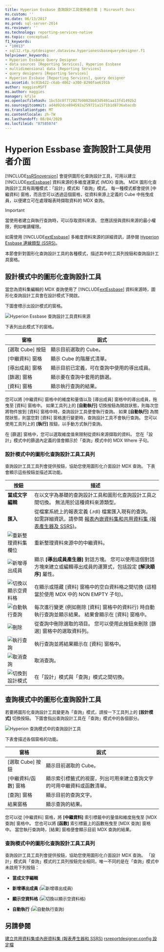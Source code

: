 ```yaml
---
title: Hyperion Essbase 查詢設計工具使用者介面 | Microsoft Docs
ms.custom: ''
ms.date: 06/13/2017
ms.prod: sql-server-2014
ms.reviewer: ''
ms.technology: reporting-services-native
ms.topic: conceptual
f1_keywords:
- "10013"
- sql12.rtp.rptdesigner.dataview.hyperionessbasequerydesigner.f1
helpviewer_keywords:
- Hyperion Essbase Query Designer
- data sources [Reporting Services], Hyperion Essbase
- multidimensional data [Reporting Services]
- query designers [Reporting Services]
- Hyperion Essbase [Reporting Services], query designer
ms.assetid: bc91b422-c6ab-4062-a300-8290fae6191b
author: maggiesMSFT
ms.author: maggies
manager: kfile
ms.openlocfilehash: 1bc53c0f772027b9802bb83d5491aa13fd1492b2
ms.sourcegitcommit: ad4d92dce894592a259721a1571b1d8736abacdb
ms.translationtype: MT
ms.contentlocale: zh-TW
ms.lasthandoff: 08/04/2020
ms.locfileid: "87585074"
---
```

# <a name="hyperion-essbase-query-designer-user-interface"></a>Hyperion Essbase 查詢設計工具使用者介面
  [!INCLUDE[ssRSnoversion](../../includes/ssrsnoversion-md.md)] 會提供圖形化查詢設計工具，可用以建立 [!INCLUDE[extEssbase](../../../includes/extessbase-md.md)] 資料來源的多維度運算式 (MDX) 查詢。 MDX 圖形化查詢設計工具有兩種模式：「設計」模式和「查詢」模式。 每一種模式都會提供 [中繼資料] 窗格，而且您可以透過這個窗格，從資料來源上定義的 Cube 中拖曳成員，以便建立可在處理報表時擷取資料的 MDX 查詢。

> [!IMPORTANT]
>  當使用者建立與執行查詢時，可以存取資料來源。 您應該授與資料來源的最小權限，例如唯讀權限。

 如需使用 [!INCLUDE[extEssbase](../../../includes/extessbase-md.md)] 多維度資料來源的詳細資訊，請參閱 [Hyperion Essbase 連線類型 &#40;SSRS&#41;](hyperion-essbase-connection-type-ssrs.md)。

 本節會針對圖形化查詢設計工具的各種模式，描述其中的工具列按鈕和查詢設計工具窗格。

## <a name="graphical-query-designer-in-design-mode"></a>設計模式中的圖形化查詢設計工具
 當您為資料集編輯的 MDX 查詢使用了 [!INCLUDE[extEssbase](../../../includes/extessbase-md.md)] 資料來源時，圖形化查詢設計工具會在設計模式下開啟。

 下圖會標示出設計模式的窗格。

 ![Hyperion Essbase 查詢設計工具資料來源](../media/rsqd-dshyperionessbase-mdx-designmode.gif "Hyperion Essbase 查詢設計工具資料來源")

 下表列出此模式下的窗格。

|窗格|函式|
|----------|--------------|
|[選取 Cube] 按鈕|顯示目前選取的 Cube。|
|[中繼資料] 窗格|顯示 Cube 的階層式清單。|
|[導出成員] 窗格|顯示目前已定義，可在查詢中使用的導出成員。|
|[篩選] 窗格|顯示要在查詢中套用的篩選。|
|[資料] 窗格|顯示執行查詢的結果。|

 您可以將 [中繼資料] 窗格中的維度和量值以及 [導出成員] 窗格中的導出成員，拖曳至 [資料] 窗格中。 如果工具列上的 **[自動執行]** 切換按鈕為開啟狀態，則每次您將物件放到 [資料] 窗格中時，查詢設計工具便會執行查詢。 如果 **[自動執行]** 為關閉狀態，則當您對 [資料] 窗格進行變更時，查詢設計工具不會執行查詢。 您可以使用工具列上的 **[執行]** 按鈕，以手動方式執行查詢。

 在 [篩選] 窗格中，您可以選取維度值來限制從資料來源擷取的資料。 您在「設計」模式中的篩選內定義的值會顯示於「查詢」模式中的 MDX Where 子句。

### <a name="toolbar-for-the-graphical-query-designer-in-design-mode-toolbar"></a>設計模式中的圖形化查詢設計工具工具列
 查詢設計工具工具列會提供按鈕，協助您使用圖形化介面設計 MDX 查詢。 下表會顯示這些按鈕並描述其功能。

|按鈕|描述|
|------------|-----------------|
|**當成文字編輯**|在以文字為基礎的查詢設計工具和圖形化查詢設計工具之間切換。 無法用於這種資料來源類型。|
|**匯入**|從檔案系統上的報表定義 (.rdl) 檔案匯入現有的查詢。 如需詳細資訊，請參閱 [報表內嵌資料集和共用資料集 &#40;報表產生器及 SSRS&#41;](report-embedded-datasets-and-shared-datasets-report-builder-and-ssrs.md)。|
|![重新整理資料集欄位](../media/rsqdicon-refreshfields.gif "重新整理資料集欄位")|重新整理資料來源中的中繼資料。|
|![新增導出成員](../../analysis-services/media/rsqdicon-addcalculatedmember.gif "加入導出成員")|顯示 **[導出成員產生器]** 對話方塊。 您可以使用這個對話方塊來建立或編輯導出成員的運算式，包括設定 **[解決順序]** 屬性。|
|![切換以顯示空資料格](../../analysis-services/media/rsqdicon-showemptycells.gif "切換以顯示空資料格")|在顯示或隱藏 [資料] 窗格中的空白資料格之間切換 (這相當於使用 MDX 中的 NON EMPTY 子句)。|
|![自動執行查詢](../../analysis-services/media/rsqdicon-autoexecute.gif "自動執行查詢")|每次進行變更 (例如刪除 [資料] 窗格中的資料行) 時自動執行查詢並顯示結果。 結果會顯示在 [資料] 窗格中。|
|![刪除](../../analysis-services/media/rsqdicon-delete.gif "刪除")|從查詢中刪除選取的項目。 您可以使用此按鈕來刪除 [篩選] 窗格中的選取資料列。|
|![執行查詢](../../analysis-services/media/rsqdicon-run.gif "執行查詢")|執行查詢並將結果顯示在 [資料] 窗格中。|
|![取消查詢](../../analysis-services/media/rsqdicon-cancel.gif "取消查詢")|取消查詢。|
|![切換到設計模式](../../analysis-services/media/rsqdicon-designmode.gif "切換到設計模式")|在「設計」模式與「查詢」模式之間切換。|

## <a name="graphical-query-designer-in-query-mode"></a>查詢模式中的圖形化查詢設計工具
 若要將圖形化查詢設計工具變更為「查詢」模式，請按一下工具列上的 **[設計模式]** 切換按鈕。 下圖會指出查詢設計工具在「查詢」模式中的各個部分。

 ![Hyperion 查詢模式中的查詢設計工具](../media/rsqd-hyperionessbase-mdx-querymode.gif "Hyperion 查詢模式中的查詢設計工具")

 下表會描述各個窗格的功能。

|窗格|函式|
|----------|--------------|
|[選取 Cube] 按鈕|顯示目前選取的 Cube。|
|[中繼資料/函數] 窗格|顯示索引標籤式的視窗，列出可用來建立查詢文字的可用中繼資料或函數清單。|
|[查詢] 窗格|顯示目前的查詢文字。|
|結果窗格|顯示查詢的結果。|

 您可以從 [中繼資料] 窗格，將 **[中繼資料]** 索引標籤中的量值和維度拖曳至 [MDX 查詢] 窗格中。 您也可以將 **[函數]** 索引標籤上的函數拖曳至 [MDX 查詢] 窗格中。 當您執行查詢時，[結果] 窗格便會顯示目前 MDX 查詢的結果。

### <a name="toolbar-for-the-graphical-query-designer-in-query-mode"></a>查詢模式中的圖形化查詢設計工具工具列
 查詢設計工具工具列會提供按鈕，協助您使用圖形化介面設計 MDX 查詢。 「設計」模式與「查詢」模式的工具列按鈕完全相同，唯一不同的是在「查詢」模式中未啟用下列按鈕：

-   **當成文字編輯**

-   **新增導出成員** (![新增導出成員](../../analysis-services/media/rsqdicon-addcalculatedmember.gif "加入導出成員"))

-   **顯示空資料格** (![切換以顯示空資料格](../../analysis-services/media/rsqdicon-showemptycells.gif "切換以顯示空資料格"))

-   **自動執行** (![自動執行查詢](../../analysis-services/media/rsqdicon-autoexecute.gif "自動執行查詢"))

## <a name="see-also"></a>另請參閱
 [建立共用資料集或內嵌資料集 &#40;報表產生器和 SSRS&#41;](create-a-shared-dataset-or-embedded-dataset-report-builder-and-ssrs.md) [rsreportdesigner.config 設定檔](../report-server/rsreportdesigner-configuration-file.md)


